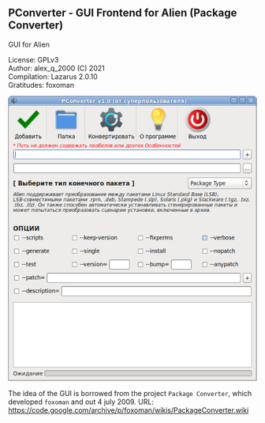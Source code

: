 PConverter - GUI Frontend for Alien (Package Converter)
---
GUI for Alien

License: GPLv3  
Author: alex_q_2000 (C) 2021  
Compilation: Lazarus 2.0.10  
Gratitudes: foxoman  

![](https://github.com/AKotov-dev/PConverter/blob/main/ScreenShot.png)

The idea of the GUI is borrowed from the project `Package Converter`, which developed `foxoman` and out 4 july 2009. URL: https://code.google.com/archive/p/foxoman/wikis/PackageConverter.wiki
